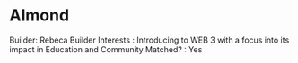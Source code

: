 # Almond

Builder: Rebeca 
Builder Interests : Introducing to WEB 3 with a focus into its impact in Education and Community
Matched? : Yes